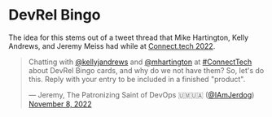 # DevRel Bingo
The idea for this stems out of a tweet thread that Mike Hartington, Kelly Andrews, and Jeremy Meiss had while at [Connect.tech 2022](https://2022.connect.tech/).
<blockquote class="twitter-tweet"><p lang="en" dir="ltr">Chatting with <a href="https://twitter.com/kellyjandrews?ref_src=twsrc%5Etfw">@kellyjandrews</a> and <a href="https://twitter.com/mhartington?ref_src=twsrc%5Etfw">@mhartington</a> at <a href="https://twitter.com/hashtag/ConnectTech?src=hash&amp;ref_src=twsrc%5Etfw">#ConnectTech</a> about DevRel Bingo cards, and why do we not have them? So, let&#39;s do this. Reply with your entry to be included in a finished &quot;product&quot;.</p>&mdash; Jeremy, The Patronizing Saint of DevOps 🇺🇲🇺🇦 (<a href="https://twitter.com/IAmJerdog/">@IAmJerdog</a>) <a href="https://twitter.com/IAmJerdog/status/1590081497197088769?ref_src=twsrc%5Etfw">November 8, 2022</a></blockquote>
